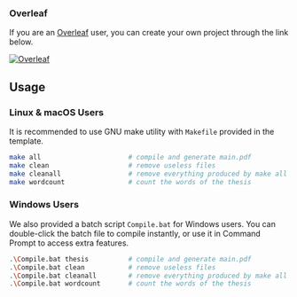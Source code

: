 ### Overleaf

If you are an [Overleaf](https://www.overleaf.com?r=sdkbtJ4qGS8kDZQQ&rm=d&rs=b) user, you can create your own project through the link below.

[![Overleaf](https://img.shields.io/badge/Overleaf-SJTUThesis-green.svg)](https://www.overleaf.com/latex/templates/sjtuthesis-latex-thesis-template-for-shanghai-jiao-tong-university/mkdwbyjbtfgg?r=sdkbtJ4qGS8kDZQQ&rm=d&rs=b) 

## Usage

### Linux & macOS Users

It is recommended to use GNU make utility with `Makefile` provided in the template.

```bash
make all                      # compile and generate main.pdf
make clean                    # remove useless files
make cleanall                 # remove everything produced by make all
make wordcount                # count the words of the thesis
```

### Windows Users

We also provided a batch script `Compile.bat` for Windows users. You can double-click the batch file to compile instantly, or use it in Command Prompt to access extra features.

```bash
.\Compile.bat thesis          # compile and generate main.pdf
.\Compile.bat clean           # remove useless files
.\Compile.bat cleanall        # remove everything produced by make all
.\Compile.bat wordcount       # count the words of the thesis
